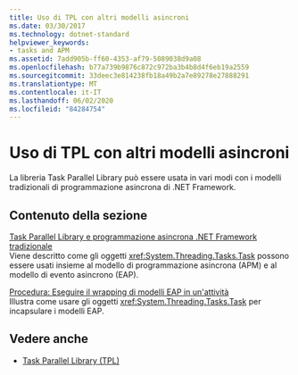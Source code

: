 ```yaml
---
title: Uso di TPL con altri modelli asincroni
ms.date: 03/30/2017
ms.technology: dotnet-standard
helpviewer_keywords:
- tasks and APM
ms.assetid: 7add905b-ff60-4353-af79-5089038d9a08
ms.openlocfilehash: b77a739b9876c872c972ba3b4b8d4f6eb19a2559
ms.sourcegitcommit: 33deec3e814238fb18a49b2a7e89278e27888291
ms.translationtype: MT
ms.contentlocale: it-IT
ms.lasthandoff: 06/02/2020
ms.locfileid: "84284754"
---
```

# <a name="using-tpl-with-other-asynchronous-patterns"></a>Uso di TPL con altri modelli asincroni
La libreria Task Parallel Library può essere usata in vari modi con i modelli tradizionali di programmazione asincrona di .NET Framework.  
  
## <a name="in-this-section"></a>Contenuto della sezione  
 [Task Parallel Library e programmazione asincrona .NET Framework tradizionale](tpl-and-traditional-async-programming.md)  
 Viene descritto come gli oggetti <xref:System.Threading.Tasks.Task> possono essere usati insieme al modello di programmazione asincrona (APM) e al modello di evento asincrono (EAP).  
  
 [Procedura: Eseguire il wrapping di modelli EAP in un'attività](how-to-wrap-eap-patterns-in-a-task.md)  
 Illustra come usare gli oggetti <xref:System.Threading.Tasks.Task> per incapsulare i modelli EAP.  
  
## <a name="see-also"></a>Vedere anche

- [Task Parallel Library (TPL)](task-parallel-library-tpl.md)

